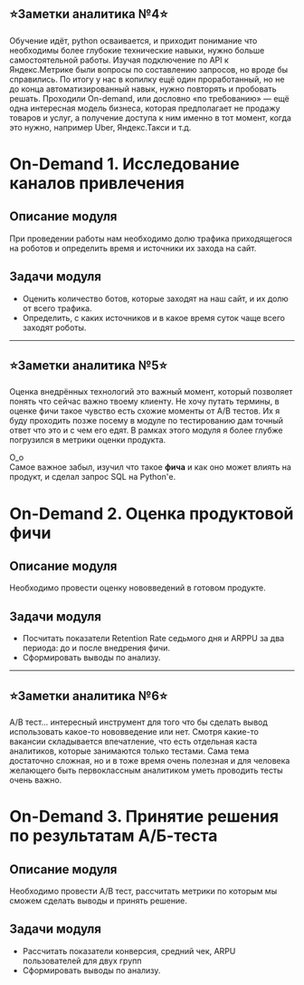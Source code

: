 ## ⭐Заметки аналитика №4⭐
Обучение идёт, python осваивается, и приходит понимание что необходимы более глубокие технические навыки, нужно больше самостоятельной работы. 
Изучая подключение по API к Яндекс.Метрике были вопросы по составлению запросов, но вроде бы справились. По итогу у нас в копилку ещё один проработанный, но не до конца автоматизированный навык, нужно повторять и пробовать решать.
Проходили On-demand, или дословно «по требованию» — ещё одна интересная модель бизнеса, которая предполагает не продажу товаров и услуг, а получение доступа к ним именно в тот момент, когда это нужно, например Uber, Яндекс.Такси и т.д.

# On-Demand 1. Исследование каналов привлечения 
## Описание модуля
При проведении работы нам необходимо долю трафика приходящегося на роботов и определить время и источники их захода на сайт. 

## Задачи модуля
- Оценить количество ботов, которые заходят на наш сайт, и их долю от всего трафика.
- Определить, с каких источников и в какое время суток чаще всего заходят роботы.

* * * * *  
  
## ⭐Заметки аналитика №5⭐
Оценка внедрённых технологий это важный момент, который позволяет понять что сейчас важно твоему клиенту. Не хочу путать термины, в оценке фичи такое чувство есть схожие моменты от A/B тестов. Их я буду проходить позже посему в модуле по тестированию дам точный ответ что это и с чем его едят. 
В рамках этого модуля я более глубже погрузился в метрики оценки продукта. 

О_о  
Самое важное забыл, изучил что такое **фича** и как оно может влиять на продукт, и сделал запрос SQL на Python'е.

# On-Demand 2. Оценка продуктовой фичи 
## Описание модуля
Необходимо провести оценку нововведений в готовом продукте.

## Задачи модуля
- Посчитать показатели Retention Rate седьмого дня и ARPPU за два периода: до и после внедрения фичи.
- Сформировать выводы по анализу.

* * * * *

## ⭐Заметки аналитика №6⭐
A/B тест... интересный инструмент для того что бы сделать вывод использовать какое-то нововведение или нет. Смотря какие-то вакансии складывается впечатление, что есть отдельная каста аналитиков, которые занимаются только тестами. Сама тема достаточно сложная, но и в тоже время очень полезная и для человека желающего быть первоклассным аналитиком уметь проводить тесты очень важно.

# On-Demand 3. Принятие решения по результатам A/Б-теста 
## Описание модуля
Необходимо провести A/B тест, рассчитать метрики по которым мы сможем сделать выводы и принять решение.

## Задачи модуля
- Рассчитать показатели конверсия, средний чек, ARPU пользователей для двух групп
- Сформировать выводы по анализу.
